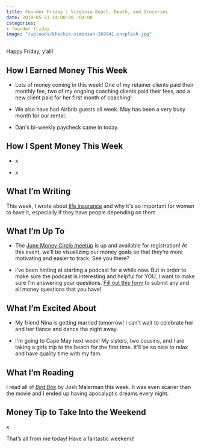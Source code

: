 ```yaml
---
title: Founder Friday | Virginia Beach, Death, and Groceries
date: 2019-05-31 14:00:00 -04:00
categories:
- founder friday
image: "/uploads/khachik-simonian-269941-unsplash.jpg"
---
```


Happy Friday, y’all!

## How I Earned Money This Week

* Lots of money coming in this week! One of my retainer clients paid their monthly fee, two of my ongoing coaching clients paid their fees, and a new client paid for her first month of coaching!

* We also have had Airbnb guests all week. May has been a very busy month for our rental. 

* Dan's bi-weekly paycheck came in today. 

## **How I Spent Money This Week**

* x

* x

## **What I’m Writing**

This week, I wrote about [life insurance](https://www.maggiegermano.com/blog/Why-Women-Should-Get-Life-Insurance/) and why it's so important for women to have it, especially if they have people depending on them.

## **What I’m Up To**

* The [June Money Circle meetup](https://www.eventbrite.com/e/money-circle-visualizing-your-money-goals-tickets-62153044429) is up and available for registration! At this event, we’ll be visualizing our money goals so that they’re more motivating and easier to track. See you there?

* I’ve been hinting at starting a podcast for a while now. But in order to make sure the podcast is interesting and helpful for YOU, I want to make sure I’m answering your questions. [Fill out this form](https://docs.google.com/forms/d/e/1FAIpQLSf75z5itnYO-XOLStoqY5FXwuf8YI37ye5OD21Wv7tBGAqIVQ/viewform?usp=sf_link) to submit any and all money questions that you have!

## **What I’m Excited About**

* My friend Nina is getting married tomorrow! I can't wait to celebrate her and her fiance and dance the night away.

* I'm going to Cape May next week! My sisters, two cousins, and I are taking a girls trip to the beach for the first time. It'll be so nice to relax and have quality time with my fam. 

## **What I’m Reading**

I read all of *[Bird Box](https://www.goodreads.com/book/show/18498558-bird-box)* by Josh Malerman this week. It was even scarier than the movie and I ended up having apocalyptic dreams every night.

## **Money Tip to Take Into the Weekend**

x

That’s all from me today! Have a fantastic weekend!